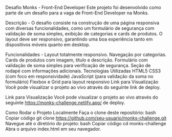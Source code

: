 Desafio Monks - Front-End Developer
Este projeto foi desenvolvido como parte de um desafio para a vaga de Front-End Developer na Monks.

Descrição -
O desafio consiste na construção de uma página responsiva com diversas funcionalidades, como um formulário de segurança com validação de soma simples, exibição de categorias e cards de produtos. O layout deve ser responsivo, garantindo uma boa experiência tanto em dispositivos móveis quanto em desktop.

Funcionalidades -
Layout totalmente responsivo.
Navegação por categorias.
Cards de produtos com imagem, título e descrição.
Formulário com validação de soma simples para verificação de segurança.
Seção de rodapé com informações adicionais.
Tecnologias Utilizadas
HTML5
CSS3 (com foco em responsividade)
JavaScript (para validação da soma no formulário)
Flexbox e Grid para layout responsivo
Link para Visualização
Você pode visualizar o projeto ao vivo através do seguinte link de deploy.

Link para Visualização
Você pode visualizar o projeto ao vivo através do seguinte https://monks-challenge.netlify.app/ de deploy.

Como Rodar o Projeto Localmente
Faça o clone deste repositório:
bash
Copiar código
git clone https://github.com/seu-usuario/monks-challenge.git
Navegue até o diretório do projeto:
bash
Copiar código
cd monks-challenge
Abra o arquivo index.html em seu navegador.
